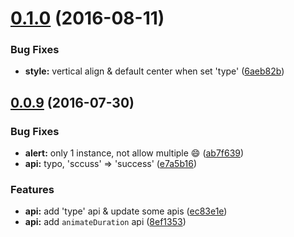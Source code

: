 <a name="0.1.0"></a>
# [0.1.0](https://github.com/DrakeLeung/vue-alert-go/compare/v0.0.6...v0.1.0) (2016-08-11)


### Bug Fixes

* **style:** vertical align & default center when set 'type' ([6aeb82b](https://github.com/DrakeLeung/vue-alert-go/commit/6aeb82b))



<a name="0.0.9"></a>
## [0.0.9](https://github.com/DrakeLeung/vue-alert-go/compare/v0.0.6...v0.0.9) (2016-07-30)


### Bug Fixes

* **alert:** only 1 instance, not allow multiple :smile: ([ab7f639](https://github.com/DrakeLeung/vue-alert-go/commit/ab7f639))
* **api:** typo, 'sccuss' => 'success' ([e7a5b16](https://github.com/DrakeLeung/vue-alert-go/commit/e7a5b16))


### Features

* **api:** add 'type' api & update some apis ([ec83e1e](https://github.com/DrakeLeung/vue-alert-go/commit/ec83e1e))
* **api:** add `animateDuration` api ([8ef1353](https://github.com/DrakeLeung/vue-alert-go/commit/8ef1353))

